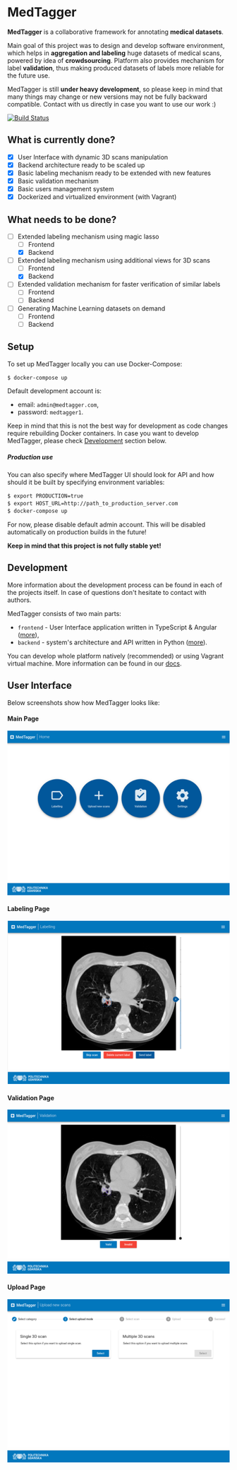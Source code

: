# MedTagger

**MedTagger** is a collaborative framework for annotating **medical datasets**.

Main goal of this project was to design and develop software environment,
which helps in **aggregation and labeling** huge datasets of medical scans,
powered by idea of **crowdsourcing**. Platform also provides mechanism for
label **validation**, thus making produced datasets of labels more reliable
for the future use.

MedTagger is still **under heavy development**, so please keep in mind that
many things may change or new versions may not be fully backward compatible.
Contact with us directly in case you want to use our work :)

[![Build Status](https://travis-ci.com/jpowie01/MedTagger.svg?token=L7HTUx9jsBXG6tqCCqWJ&branch=master)](https://travis-ci.com/jpowie01/MedTagger)

## What is currently done?

 - [x] User Interface with dynamic 3D scans manipulation
 - [x] Backend architecture ready to be scaled up
 - [x] Basic labeling mechanism ready to be extended with new features
 - [x] Basic validation mechanism
 - [x] Basic users management system
 - [x] Dockerized and virtualized environment (with Vagrant)

## What needs to be done?

 - [ ] Extended labeling mechanism using magic lasso
   - [ ] Frontend
   - [x] Backend
 - [ ] Extended labeling mechanism using additional views for 3D scans
   - [ ] Frontend
   - [x] Backend
 - [ ] Extended validation mechanism for faster verification of similar labels
   - [ ] Frontend
   - [ ] Backend
 - [ ] Generating Machine Learning datasets on demand
   - [ ] Frontend
   - [ ] Backend

## Setup

To set up MedTagger locally you can use Docker-Compose:

```bash
$ docker-compose up
```

Default development account is:
 - email: `admin@medtagger.com`,
 - password: `medtagger1`.

Keep in mind that this is not the best way for development as code changes
require rebuilding Docker containers. In case you want to develop MedTagger,
please check [Development](#development) section below.

##### Production use

You can also specify where MedTagger UI should look for API and how should it
be built by specifying environment variables:

```bash
$ export PRODUCTION=true
$ export HOST_URL=http://path_to_production_server.com
$ docker-compose up
```

For now, please disable default admin account. This will be disabled automatically
on production builds in the future!

**Keep in mind that this project is not fully stable yet!**

## Development

More information about the development process can be found in each of the
projects itself. In case of questions don't hesitate to contact with authors.

MedTagger consists of two main parts:
 - `frontend` - User Interface application written in TypeScript & Angular ([more](/frontend)),
 - `backend` - system's architecture and API written in Python ([more](/backend)).

You can develop whole platform natively (recommended) or using Vagrant
 virtual machine. More information can be found in our [docs](/docs).

## User Interface

Below screenshots show how MedTagger looks like:

#### Main Page
![Main Page](/docs/assets/main_page.png)

#### Labeling Page
![Labeling Page](/docs/assets/labelling_page.png)

#### Validation Page
![Validation Page](docs/assets/validation_page.png)

#### Upload Page
![Upload Page](docs/assets/upload_page.png)
